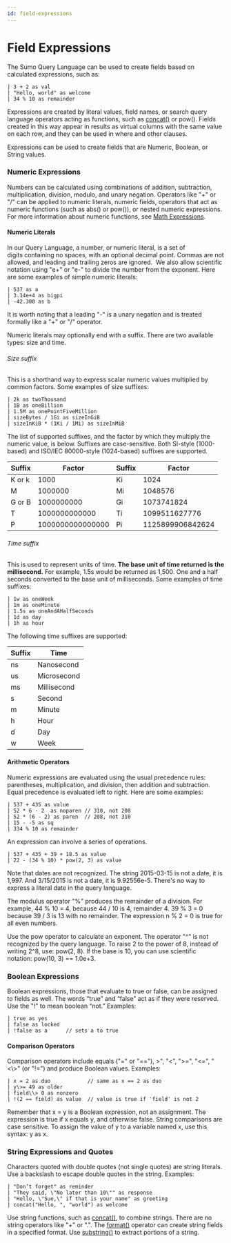 ```yaml
---
id: field-expressions
---
```


# Field Expressions

The Sumo Query Language can be used to create fields based on calculated
expressions, such as:

    | 3 + 2 as val
    | "Hello, world" as welcome
    | 34 % 10 as remainder

Expressions are created by literal values, field names, or search query
language operators acting as functions, such as
[concat()](Search-Operators/concat.md "concat") or pow(). Fields created
in this way appear in results as virtual columns with the same value on
each row, and they can be used in where and other clauses.

Expressions can be used to create fields that are Numeric, Boolean, or
String values.

### Numeric Expressions

Numbers can be calculated using combinations of addition, subtraction,
multiplication, division, modulo, and unary negation. Operators like "+"
or "/" can be applied to numeric literals, numeric fields, operators
that act as numeric functions (such as abs() or pow()), or nested
numeric expressions. For more information about numeric functions,
see [Math Expressions](Math-Expressions.md "Math Expressions").

#### Numeric Literals

In our Query Language, a number, or numeric literal, is a set of
digits containing no spaces, with an optional decimal point. Commas are
not allowed, and leading and trailing zeros are ignored.  We also allow
scientific notation using "e+" or "e-" to divide the number from the
exponent. Here are some examples of simple numeric literals:

    | 537 as a
    | 3.14e+4 as bigpi
    | -42.300 as b

It is worth noting that a leading "-" is a unary negation and is treated
formally like a "+" or "/" operator.

Numeric literals may optionally end with a suffix. There are two
available types: size and time.

###### Size suffix 

This is a shorthand way to express scalar numeric values multiplied by
common factors. Some examples of size suffixes:

    | 2k as twoThousand
    | 1B as oneBillion
    | 1.5M as onePointFiveMillion
    | sizeBytes / 1Gi as sizeInGiB
    | sizeInKiB * (1Ki / 1Mi) as sizeInMiB

The list of supported suffixes, and the factor by which they multiply
the numeric value, is below. Suffixes are case-sensitive. Both SI-style
(1000-based) and ISO/IEC 80000-style (1024-based) suffixes are
supported.

| **Suffix** | **Factor**       | **Suffix** | **Factor**       |
|------------|------------------|------------|------------------|
| K or k     | 1000             | Ki         | 1024             |
| M          | 1000000          | Mi         | 1048576          |
| G or B     | 1000000000       | Gi         | 1073741824       |
| T          | 1000000000000    | Ti         | 1099511627776    |
| P          | 1000000000000000 | Pi         | 1125899906842624 |

###### Time suffix

This is used to represent units of time. **The base unit of time
returned is the millisecond.** For example, 1.5s would be returned as
1,500. One and a half seconds converted to the base unit of
milliseconds. Some examples of time suffixes:

    | 1w as oneWeek
    | 1m as oneMinute
    | 1.5s as oneAndAHalfSeconds
    | 1d as day
    | 1h as hour

The following time suffixes are supported:

| **Suffix** | **Time**    |
|------------|-------------|
| ns         | Nanosecond  |
| us         | Microsecond |
| ms         | Millisecond |
| s          | Second      |
| m          | Minute      |
| h          | Hour        |
| d          | Day         |
| w          | Week        |

#### Arithmetic Operators

Numeric expressions are evaluated using the usual precedence rules:
parentheses, multiplication, and division, then addition and
subtraction. Equal precedence is evaluated left to right. Here are some
examples:

    | 537 + 435 as value
    | 52 * 6 - 2  as noparen // 310, not 208
    | 52 * (6 - 2) as paren  // 208, not 310
    | 15 - -5 as sq
    | 334 % 10 as remainder

An expression can involve a series of operations. 

    | 537 + 435 + 39 + 18.5 as value
    | 22 - (34 % 10) * pow(2, 3) as value

Note that dates are not recognized. The string 2015-03-15 is not a date,
it is 1,997. And 3/15/2015 is not a date, it is 9.92556e-5. There's no
way to express a literal date in the query language.

The modulus operator "%" produces the remainder of a division. For
example, 44 % 10 = 4, because 44 / 10 is 4, remainder 4. 39 % 3 = 0
because 39 / 3 is 13 with no remainder. The expression n % 2 = 0 is true
for all even numbers.

Use the pow operator to calculate an exponent. The operator "^" is not
recognized by the query language. To raise 2 to the power of 8, instead
of writing 2^8, use: pow(2, 8). If the base is 10, you can use
scientific notation: pow(10, 3) == 1.0e+3.

### Boolean Expressions

Boolean expressions, those that evaluate to true or false, can be
assigned to fields as well. The words “true” and “false” act as if they
were reserved. Use the "!" to mean boolean “not.” Examples:

    | true as yes
    | false as locked
    | !false as a      // sets a to true

#### Comparison Operators

Comparison operators include equals ("=" or "=="), \>", "\<", "\>=",
"\<=", "\<\\>" (or "!=") and produce Boolean values. Examples:

    | x = 2 as duo            // same as x == 2 as duo
    | y\>= 49 as older
    | field\\> 0 as nonzero
    | !(2 == field) as value  // value is true if 'field' is not 2

Remember that x = y is a Boolean expression, not an assignment. The
expression is true if x equals y, and otherwise false. String
comparisons are case sensitive. To assign the value of y to a variable
named x, use this syntax: y as x.

### String Expressions and Quotes

Characters quoted with double quotes (not single quotes) are string
literals. Use a backslash to escape double quotes in the string.
Examples:

    | "Don’t forget" as reminder
    | "They said, \"No later than 10\"" as response
    | "Hello, \"Sue,\" if that is your name" as greeting
    | concat("Hello, ", "world") as welcome

Use string functions, such as
[concat()](Search-Operators/concat.md "concat"), to combine strings.
There are no string operators like "+" or ".". The
[format()](Search-Operators/format.md "format") operator can create
string fields in a specified format. Use
[substring()](Search-Operators/substring.md "substring") to extract
portions of a string.

 
